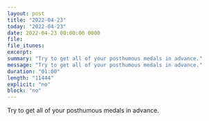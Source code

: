 ```yaml
---
layout: post
title: "2022-04-23"
today: "2022-04-23"
date: 2022-04-23 00:00:00 0000
file:
file_itunes:
excerpt:
summary: "Try to get all of your posthumous medals in advance."
message: "Try to get all of your posthumous medals in advance."
duration: "01:00"
length: "11444"
explicit: "no"
block: "no"
---
```

Try to get all of your posthumous medals in advance.

